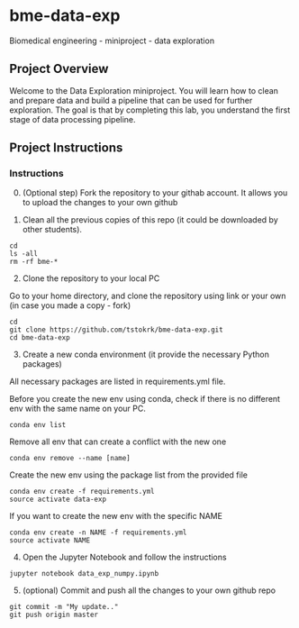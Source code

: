 # bme-data-exp
Biomedical engineering - miniproject - data exploration

## Project Overview

Welcome to the Data Exploration miniproject. You will learn how to clean and prepare data and build a pipeline that can be used for further exploration. The goal is that by completing this lab, you understand the first stage of data processing pipeline.

## Project Instructions

### Instructions

0. (Optional step) Fork the repository to your githab account. It allows you to upload the changes to your own github

1. Clean all the previous copies of this repo (it could be downloaded by other students).

```	
cd
ls -all
rm -rf bme-*
```

2. Clone the repository to your local PC

Go to your home directory, and clone the repository using link or your own (in case you made a copy - fork) 

```	
cd
git clone https://github.com/tstokrk/bme-data-exp.git
cd bme-data-exp
```

3. Create a new conda environment (it provide the necessary Python packages)
	
All necessary packages are listed in requirements.yml file.
  
Before you create the new env using conda, check if there is no different env with the same name on your PC.
  
```
conda env list
```

Remove all env that can create a conflict with the new one

```
conda env remove --name [name]
```
  
Create the new env using the package list from the provided file
	
```
conda env create -f requirements.yml
source activate data-exp
```
  
 If you want to create the new env with the specific NAME
 
 ```
conda env create -n NAME -f requirements.yml 
source activate NAME
```

4. Open the Jupyter Notebook and follow the instructions
	
```
jupyter notebook data_exp_numpy.ipynb
```
  
5. (optional) Commit and push all the changes to your own github repo 

```
git commit -m "My update.."
git push origin master
```
